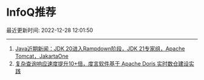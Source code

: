 # InfoQ推荐

最近更新时间: 2022-12-28 12:01:50

--- 
1. [Java近期新闻：JDK 20进入Rampdown阶段，JDK 21专家组，Apache Tomcat，JakartaOne](https://www.infoq.cn/article/2ExYPtjbtxGvHCVqXw6y) 
2. [复杂查询响应速度提升10+倍，度言软件基于 Apache Doris 实时数仓建设实践](https://www.infoq.cn/article/i4KDKeZwASbRcSALDi1D) 
